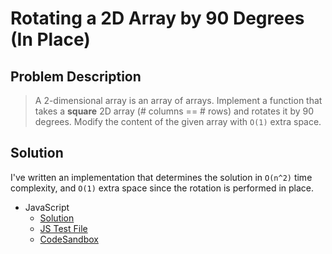 # Rotating a 2D Array by 90 Degrees (In Place)

## Problem Description

> A 2-dimensional array is an array of arrays.
> Implement a function that takes a **square** 2D array (# columns == # rows) and rotates it by 90 degrees.
> Modify the content of the given array with `O(1)` extra space.

## Solution

I've written an implementation that determines the solution in `O(n^2)` time complexity, and `O(1)` extra space since the rotation is performed in place.

- JavaScript
  - [Solution](./solution.js)
  - [JS Test File](./checkSolution.test.js)
  - [CodeSandbox](https://codesandbox.io/s/4253nv94rw?autoresize=1&fontsize=14&module=%2FcheckSolution.test.js&previewwindow=tests)
